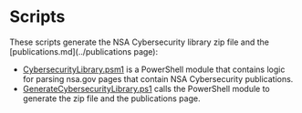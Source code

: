 # Scripts

These scripts generate the NSA Cybersecurity library zip file and the [publications.md](../publications page):
* [CybersecurityLibrary.psm1](./CybersecurityLibrary.psm1) is a PowerShell module that contains logic for parsing nsa.gov pages that contain NSA Cybersecurity publications.
* [GenerateCybersecurityLibrary.ps1](./GenerateCybersecurityLibrary.ps1) calls the PowerShell module to generate the zip file and the publications page.